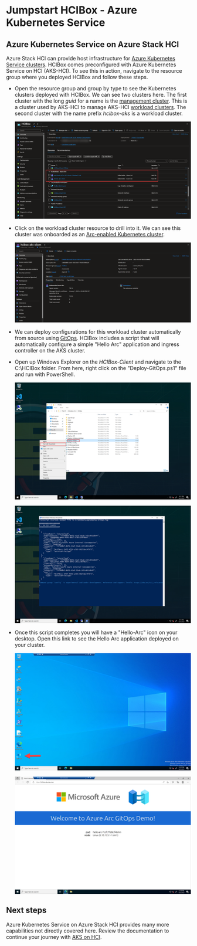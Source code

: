 <!-- ---
type: docs
weight: 100
toc_hide: true
--- -->

# Jumpstart HCIBox - Azure Kubernetes Service

## Azure Kubernetes Service on Azure Stack HCI

Azure Stack HCI can provide host infrastructure for [Azure Kubernetes Service clusters](https://learn.microsoft.com/azure-stack/aks-hci/). HCIBox comes preconfigured with Azure Kubernetes Service on HCI (AKS-HCI). To see this in action, navigate to the resource group where you deployed HCIBox and follow these steps.

- Open the resource group and group by type to see the Kubernetes clusters deployed with HCIBox. We can see two clusters here. The first cluster with the long _guid_ for a name is the [management cluster](https://learn.microsoft.com/azure-stack/aks-hci/kubernetes-concepts#the-management-cluster). This is a cluster used by AKS-HCI to manage AKS-HCI [workload clusters](https://learn.microsoft.com/azure-stack/aks-hci/kubernetes-concepts#the-workload-cluster). The second cluster with the name prefix _hcibox-aks_ is a workload cluster.

  ![Screenshot showing clusters in resource group](./rg_aks.png)

- Click on the workload cluster resource to drill into it. We can see this cluster was onboarded as an [Arc-enabled Kubernetes cluster](https://learn.microsoft.com/azure/azure-arc/kubernetes/overview).

  ![Screenshot showing clusters in resource group](./aks_cluster_detail.png)

- We can deploy configurations for this workload cluster automatically from source using [GitOps](https://learn.microsoft.com/azure/azure-arc/kubernetes/tutorial-use-gitops-connected-cluster). HCIBox includes a script that will automatically configure a simple "Hello Arc" application and ingress controller on the AKS cluster.

- Open up Windows Explorer on the _HCIBox-Client_ and navigate to the C:\HCIBox folder. From here, right click on the "Deploy-GitOps.ps1" file and run with PowerShell.

  ![Screenshot showing starting GitOps script](./deploy_gitops.png)

  ![Screenshot showing running GitOps script](./deploying_gitops.png)

- Once this script completes you will have a "Hello-Arc" icon on your desktop. Open this link to see the Hello Arc application deployed on your cluster.

  ![Screenshot showing Hello Arc link](./hello_arc_desktop.png)

  ![Screenshot showing Hello Arc app](./hello_arc.png)

## Next steps

Azure Kubernetes Service on Azure Stack HCI provides many more capabilities not directly covered here. Review the documentation to continue your journey with [AKS on HCI](https://learn.microsoft.com/azure-stack/aks-hci/).
